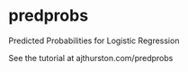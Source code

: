 # predprobs
 Predicted Probabilities for Logistic Regression
 
 See the tutorial at ajthurston.com/predprobs